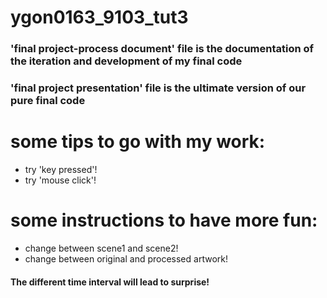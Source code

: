 # ygon0163_9103_tut3

### 'final project-process document' file is the documentation of the iteration and development of my final code

### 'final project presentation' file is the ultimate version of our pure final code

# some tips to go with my work:

- try 'key pressed'!
- try 'mouse click'!

# some instructions to have more fun:

- change between scene1 and scene2!
- change between original and processed artwork!

#### The different time interval will lead to surprise!
